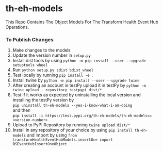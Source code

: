 # th-eh-models

This Repo Contains The Object Models For The Transform Health Event Hub Operations.

### To Publish Changes

1. Make changes to the models
2. Update the version number in `setup.py`
3. Install dist tools by using
   `python -m pip install --user --upgrade setuptools wheel`
4. Run `python setup.py sdist bdist_wheel`
5. Test locally by running `pip install -e .`
6. Install twine by `python -m pip install --user --upgrade twine`
7. After creating an account in testPy upload it in testPy by `python -m twine upload - repository testpypi dist/*`
8. Test if it works as expected by uninstalling the local version and installing the testPy version by <br> 
   `pip uninstall th-eh-models --yes-i-know-what-i-am-doing` <br> 
    and then <br>
   `pip install -i https://test.pypi.org/th-eh-models/th-eh-models==<version-number>`
9. Upload to PyPI Repository by running
   `twine upload dist/*`
10. Install in any repository of your choice by using `pip install th-eh-models` and import by using
    `from transformHealthEventHubModels.insertOne import DSEventHubInsertOneObject`